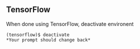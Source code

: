 ## TensorFlow  

When done using TensorFlow, deactivate environent  

```
(tensorflow)$ deactivate  
*Your prompt should change back*
```


